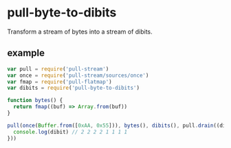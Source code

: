 # pull-byte-to-dibits
Transform a stream of bytes into a stream of dibits.

## example
```js
var pull = require('pull-stream')
var once = require('pull-stream/sources/once')
var fmap = require('pull-flatmap')
var dibits = require('pull-byte-to-dibits')

function bytes() {
  return fmap((buf) => Array.from(buf))
}

pull(once(Buffer.from([0xAA, 0x55])), bytes(), dibits(), pull.drain((dibit) => {
  console.log(dibit) // 2 2 2 2 1 1 1 1
}))
```
